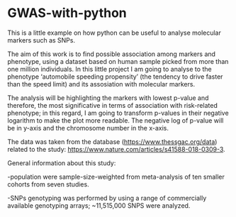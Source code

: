 # GWAS-with-python
This is a little example on how python can be useful to analyse molecular markers such as SNPs.

The aim of this work is to find possible association among markers and phenotype, using a dataset based on human sample picked from more than one million individuals. In this little project I am going to analyse to the phenotype ‘automobile speeding propensity’ (the tendency to drive faster than the speed limit) and its assosiation with molecular markers.

The analysis will be highlighting the markers with lowest p-value and therefore, the most significative in terms of association with risk-related phenotype; in this regard, I am going to transform p-values in their negative logarithm to make the plot more readable. The negative log of p-value will be in y-axis and the chromosome number in the x-axis.

The data was taken from the database (https://www.thessgac.org/data) related to the study: https://www.nature.com/articles/s41588-018-0309-3.

General information about this study:

-population were sample-size-weighted from meta-analysis of ten smaller cohorts from seven studies.

-SNPs genotyping was performed by using a range of commercially available genotyping arrays; ~11,515,000 SNPS were analyzed.

